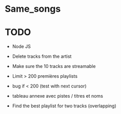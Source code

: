 Same_songs
==========

TODO
======
- Node JS 
- Delete tracks from the artist
- Make sure the 10 tracks are streamable
- Limit > 200 premières playlists
- bug if < 200 (test with next cursor)
- tableau annexe avec pistes / titres et noms


- Find the best playlist for two tracks (overlapping)